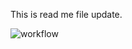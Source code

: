 This is read me file update.

![workflow](https://github.com/<UserName>/<RepositoryName>/actions/workflows/main.yml/badge.svg)